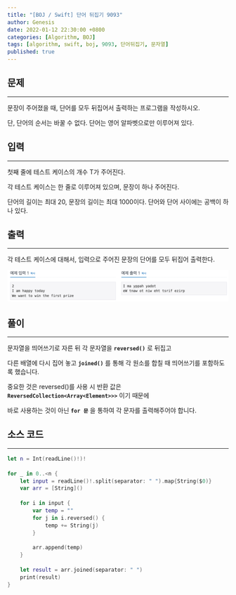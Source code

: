 ```yaml
---
title: "[BOJ / Swift] 단어 뒤집기 9093"
author: Genesis
date: 2022-01-12 22:30:00 +0800
categories: [Algorithm, BOJ]
tags: [algorithm, swift, boj, 9093, 단어뒤집기, 문자열]
published: true
---
```


## __문제__
***
문장이 주어졌을 때, 단어를 모두 뒤집어서 출력하는 프로그램을 작성하시오.

단, 단어의 순서는 바꿀 수 없다. 단어는 영어 알파벳으로만 이루어져 있다.

## __입력__
***
첫째 줄에 테스트 케이스의 개수 T가 주어진다. 

각 테스트 케이스는 한 줄로 이루어져 있으며, 문장이 하나 주어진다. 

단어의 길이는 최대 20, 문장의 길이는 최대 1000이다. 단어와 단어 사이에는 공백이 하나 있다.

## __출력__
***
각 테스트 케이스에 대해서, 입력으로 주어진 문장의 단어를 모두 뒤집어 출력한다.

![BOJ_9093](/assets/img/Algorithm/BOJ_9093.png)

## __풀이__
***

문자열을 띄어쓰기로 자른 뒤 각 문자열을 __`reversed()`__ 로 뒤집고 

다른 배열에 다시 집어 놓고 __`joined()`__ 를 통해 각 원소를 합칠 때 띄어쓰기를 포함하도록 했습니다.


중요한 것은 reversed()를 사용 시 반환 값은 __`ReversedCollection<Array<Element>>>`__ 이기 때문에

바로 사용하는 것이 아닌 __`for 문`__ 을 통하여 각 문자를 출력해주어야 합니다.

## __소스 코드__
***
```swift
let n = Int(readLine()!)!

for _ in 0..<n {
    let input = readLine()!.split(separator: " ").map{String($0)}
    var arr = [String]()
    
    for i in input {
        var temp = ""
        for j in i.reversed() {
            temp += String(j)
        }
        
        arr.append(temp)
    }
    
    let result = arr.joined(separator: " ")
    print(result)
}
```
